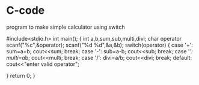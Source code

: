 # C-code
program to make simple calculator using switch

#include<stdio.h>
int main();
{
 int a,b,sum,sub,multi,divi;
 char operator
 scanf("%c",&operator);
 scanf("%d %d",&a,&b);
  switch(operator)
  {
      case '+':
      sum=a+b;
      cout<<sum;
      break;
      case '-':
      sub=a-b;
      cout<<sub;
      break;
      case '*':
      multi=a*b;
      cout<<multi;
      break;
      case '/':
      divi=a/b;
      cout<<divi;
      break;
      default:
      cout<<"enter valid operator";
      
  }
  return 0;
  } 
 
 
